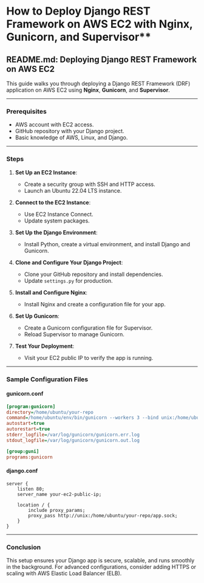 # How to Deploy Django REST Framework on AWS EC2 with Nginx, Gunicorn, and Supervisor**
## **README.md: Deploying Django REST Framework on AWS EC2**

This guide walks you through deploying a Django REST Framework (DRF) application on AWS EC2 using **Nginx**, **Gunicorn**, and **Supervisor**.

---

### **Prerequisites**
- AWS account with EC2 access.
- GitHub repository with your Django project.
- Basic knowledge of AWS, Linux, and Django.

---

### **Steps**
1. **Set Up an EC2 Instance**:
   - Create a security group with SSH and HTTP access.
   - Launch an Ubuntu 22.04 LTS instance.

2. **Connect to the EC2 Instance**:
   - Use EC2 Instance Connect.
   - Update system packages.

3. **Set Up the Django Environment**:
   - Install Python, create a virtual environment, and install Django and Gunicorn.

4. **Clone and Configure Your Django Project**:
   - Clone your GitHub repository and install dependencies.
   - Update `settings.py` for production.

5. **Install and Configure Nginx**:
   - Install Nginx and create a configuration file for your app.

6. **Set Up Gunicorn**:
   - Create a Gunicorn configuration file for Supervisor.
   - Reload Supervisor to manage Gunicorn.

7. **Test Your Deployment**:
   - Visit your EC2 public IP to verify the app is running.

---

### **Sample Configuration Files**
#### **gunicorn.conf**
```ini
[program:gunicorn]
directory=/home/ubuntu/your-repo
command=/home/ubuntu/env/bin/gunicorn --workers 3 --bind unix:/home/ubuntu/your-repo/app.sock your_project.wsgi:application
autostart=true
autorestart=true
stderr_logfile=/var/log/gunicorn/gunicorn.err.log
stdout_logfile=/var/log/gunicorn/gunicorn.out.log

[group:guni]
programs:gunicorn
```

#### **django.conf**
```nginx
server {
    listen 80;
    server_name your-ec2-public-ip;

    location / {
        include proxy_params;
        proxy_pass http://unix:/home/ubuntu/your-repo/app.sock;
    }
}
```

---

### **Conclusion**
This setup ensures your Django app is secure, scalable, and runs smoothly in the background. For advanced configurations, consider adding HTTPS or scaling with AWS Elastic Load Balancer (ELB).
